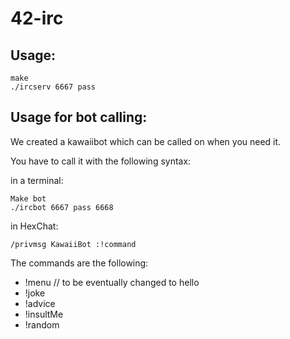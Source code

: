 # 42-irc

## Usage:

```
make
./ircserv 6667 pass
```

## Usage for bot calling:

We created a kawaiibot which can be called on when you need it.

You have to call it with the following syntax:

in a terminal:
```
Make bot
./ircbot 6667 pass 6668
```

in HexChat:
```
/privmsg KawaiiBot :!command
```

The commands are the following:
- !menu // to be eventually changed to hello
- !joke
- !advice
- !insultMe
- !random